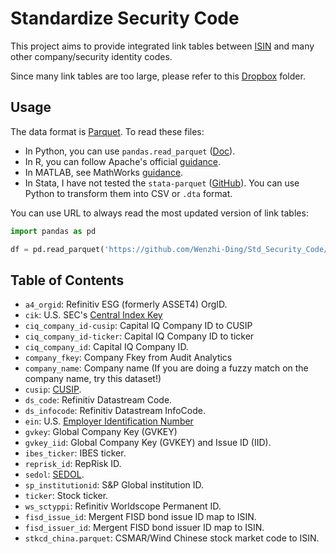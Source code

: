 # Standardize Security Code

This project aims to provide integrated link tables between [ISIN](https://en.wikipedia.org/wiki/International_Securities_Identification_Number) and many other company/security identity codes.

Since many link tables are too large, please refer to this [Dropbox](https://www.dropbox.com/sh/uab0vzoxh47wt2j/AACynrEpzjjrH_WD0F8VXX2Ra?dl=0) folder.

## Usage

The data format is [Parquet](https://parquet.apache.org/docs/). To read these files:

- In Python, you can use `pandas.read_parquet` ([Doc](https://pandas.pydata.org/docs/reference/api/pandas.read_parquet.html)).
- In R, you can follow Apache's official [guidance](https://arrow.apache.org/docs/r/reference/read_parquet.html).
- In MATLAB, see MathWorks [guidance](https://www.mathworks.com/help/matlab/parquet-files.html?lang=en).
- In Stata, I have not tested the `stata-parquet` ([GitHub](https://github.com/mcaceresb/stata-parquet)). You can use Python to transform them into CSV or `.dta` format.

You can use URL to always read the most updated version of link tables:

```python
import pandas as pd

df = pd.read_parquet('https://github.com/Wenzhi-Ding/Std_Security_Code/blob/main/isin/a4_orgid.pq?raw=true')
```

## Table of Contents

- `a4_orgid`: Refinitiv ESG (formerly ASSET4) OrgID.
- `cik`: U.S. SEC's [Central Index Key](https://en.wikipedia.org/wiki/Central_Index_Key)
- `ciq_company_id-cusip`: Capital IQ Company ID to CUSIP
- `ciq_company_id-ticker`: Capital IQ Company ID to ticker
- `ciq_company_id`: Capital IQ Company ID.
- `company_fkey`: Company Fkey from Audit Analytics
- `company_name`: Company name (If you are doing a fuzzy match on the company name, try this dataset!)
- `cusip`: [CUSIP](https://en.wikipedia.org/wiki/CUSIP).
- `ds_code`: Refinitiv Datastream Code.
- `ds_infocode`: Refinitiv Datastream InfoCode.
- `ein`: U.S. [Employer Identification Number](https://en.wikipedia.org/wiki/Employer_Identification_Number)
- `gvkey`: Global Company Key (GVKEY)
- `gvkey_iid`: Global Company Key (GVKEY) and Issue ID (IID).
- `ibes_ticker`: IBES ticker.
- `reprisk_id`: RepRisk ID.
- `sedol`: [SEDOL](https://en.wikipedia.org/wiki/SEDOL).
- `sp_institutionid`: S&P Global institution ID.
- `ticker`: Stock ticker.
- `ws_sctyppi`: Refinitiv Worldscope Permanent ID.
- `fisd_issue_id`: Mergent FISD bond issue ID map to ISIN.
- `fisd_issuer_id`: Mergent FISD bond issuer ID map to ISIN.
- `stkcd_china.parquet`: CSMAR/Wind Chinese stock market code to ISIN.
